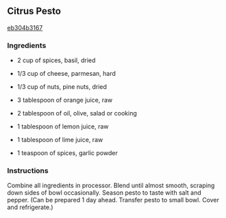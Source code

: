 ## Citrus Pesto

[eb304b3167](http://www.epicurious.com/recipes/food/views/citrus-pesto-5178)

### Ingredients

 - 2 cup of spices, basil, dried

 - 1/3 cup of cheese, parmesan, hard

 - 1/3 cup of nuts, pine nuts, dried

 - 3 tablespoon of orange juice, raw

 - 2 tablespoon of oil, olive, salad or cooking

 - 1 tablespoon of lemon juice, raw

 - 1 tablespoon of lime juice, raw

 - 1 teaspoon of spices, garlic powder

### Instructions

Combine all ingredients in processor. Blend until almost smooth, scraping down sides of bowl occasionally. Season pesto to taste with salt and pepper. (Can be prepared 1 day ahead. Transfer pesto to small bowl. Cover and refrigerate.)